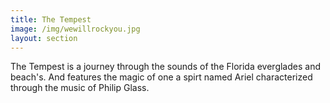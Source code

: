 ```yaml
---
title: The Tempest
image: /img/wewillrockyou.jpg
layout: section
---
```


The Tempest is a journey through the sounds of the Florida everglades and beach's. And features the magic of one a spirt named Ariel characterized through the music of Philip Glass.
